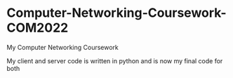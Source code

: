 # Computer-Networking-Coursework-COM2022
My Computer Networking Coursework

My client and server code is written in python and is now my final code for both
